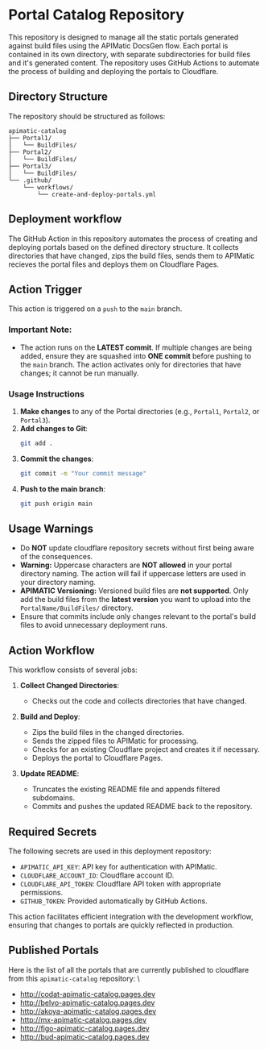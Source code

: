 # Portal Catalog Repository

This repository is designed to manage all the static portals generated against build files using the APIMatic DocsGen flow. Each portal is contained in its own directory, with separate subdirectories for build files and it's generated content. The repository uses GitHub Actions to automate the process of building and deploying the portals to Cloudflare.

## Directory Structure

The repository should be structured as follows:

```
apimatic-catalog
├── Portal1/
│   └── BuildFiles/
├── Portal2/
│   └── BuildFiles/
├── Portal3/
│   └── BuildFiles/
└── .github/
    └── workflows/
        └── create-and-deploy-portals.yml
```

## Deployment workflow

The GitHub Action in this repository automates the process of creating and deploying portals based on the defined directory structure. It collects directories that have changed, zips the build files, sends them to APIMatic recieves the portal files and deploys them on Cloudflare Pages.

## Action Trigger

This action is triggered on a `push` to the `main` branch.

### Important Note:
- The action runs on the **LATEST commit**. If multiple changes are being added, ensure they are squashed into **ONE commit** before pushing to the `main` branch. The action activates only for directories that have changes; it cannot be run manually.

### Usage Instructions

1. **Make changes** to any of the Portal directories (e.g., `Portal1`, `Portal2`, or `Portal3`).
2. **Add changes to Git**:
   ```bash
   git add .
   ```
3. **Commit the changes**:
   ```bash
   git commit -m "Your commit message"
   ```
4. **Push to the main branch**:
   ```bash
   git push origin main
   ```

## Usage Warnings

- Do **NOT** update cloudflare repository secrets without first being aware of the consequences.
- **Warning:** Uppercase characters are **NOT allowed** in your portal directory naming. The action will fail if uppercase letters are used in your directory naming.
- **APIMATIC Versioning:** Versioned build files are **not supported**. Only add the build files from the **latest version** you want to upload into the `PortalName/BuildFiles/` directory.
- Ensure that commits include only changes relevant to the portal's build files to avoid unnecessary deployment runs.


## Action Workflow

This workflow consists of several jobs:

1. **Collect Changed Directories**:
   - Checks out the code and collects directories that have changed.
   
2. **Build and Deploy**:
   - Zips the build files in the changed directories.
   - Sends the zipped files to APIMatic for processing.
   - Checks for an existing Cloudflare project and creates it if necessary.
   - Deploys the portal to Cloudflare Pages.

3. **Update README**:
   - Truncates the existing README file and appends filtered subdomains.
   - Commits and pushes the updated README back to the repository.

## Required Secrets

The following secrets are used in this deployment repository:

- `APIMATIC_API_KEY`: API key for authentication with APIMatic.
- `CLOUDFLARE_ACCOUNT_ID`: Cloudflare account ID.
- `CLOUDFLARE_API_TOKEN`: Cloudflare API token with appropriate permissions.
- `GITHUB_TOKEN`: Provided automatically by GitHub Actions.


This action facilitates efficient integration with the development workflow, ensuring that changes to portals are quickly reflected in production.

## Published Portals
Here is the list of all the portals that are currently published to cloudflare from this `apimatic-catalog` repository:
\
* <http://codat-apimatic-catalog.pages.dev>
* <http://belvo-apimatic-catalog.pages.dev>
* <http://akoya-apimatic-catalog.pages.dev>
* <http://mx-apimatic-catalog.pages.dev>
* <http://figo-apimatic-catalog.pages.dev>
* <http://bud-apimatic-catalog.pages.dev>
